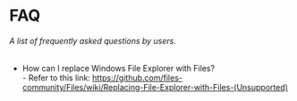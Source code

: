# FAQ
###### A list of frequently asked questions by users.

- How can I replace Windows File Explorer with Files?
<br/>\- Refer to this link: https://github.com/files-community/Files/wiki/Replacing-File-Explorer-with-Files-(Unsupported)
